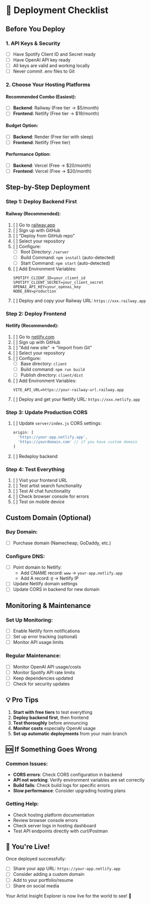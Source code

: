 # 🚀 Deployment Checklist

## Before You Deploy

### 1. API Keys & Security
- [ ] Have Spotify Client ID and Secret ready
- [ ] Have OpenAI API key ready  
- [ ] All keys are valid and working locally
- [ ] Never commit .env files to Git

### 2. Choose Your Hosting Platforms

#### Recommended Combo (Easiest):
- [ ] **Backend**: Railway (Free tier → $5/month)
- [ ] **Frontend**: Netlify (Free tier → $19/month)

#### Budget Option:
- [ ] **Backend**: Render (Free tier with sleep)
- [ ] **Frontend**: Netlify (Free tier)

#### Performance Option:
- [ ] **Backend**: Vercel (Free → $20/month)
- [ ] **Frontend**: Vercel (Free → $20/month)

## Step-by-Step Deployment

### Step 1: Deploy Backend First

#### Railway (Recommended):
1. [ ] Go to [railway.app](https://railway.app)
2. [ ] Sign up with GitHub
3. [ ] "Deploy from GitHub repo"
4. [ ] Select your repository
5. [ ] Configure:
   - [ ] Root Directory: `/server`
   - [ ] Build Command: `npm install` (auto-detected)
   - [ ] Start Command: `npm start` (auto-detected)
6. [ ] Add Environment Variables:
   ```
   SPOTIFY_CLIENT_ID=your_client_id
   SPOTIFY_CLIENT_SECRET=your_client_secret  
   OPENAI_API_KEY=your_openai_key
   NODE_ENV=production
   ```
7. [ ] Deploy and copy your Railway URL: `https://xxx.railway.app`

### Step 2: Deploy Frontend

#### Netlify (Recommended):
1. [ ] Go to [netlify.com](https://netlify.com)
2. [ ] Sign up with GitHub
3. [ ] "Add new site" → "Import from Git"
4. [ ] Select your repository
5. [ ] Configure:
   - [ ] Base directory: `client`
   - [ ] Build command: `npm run build`
   - [ ] Publish directory: `client/dist`
6. [ ] Add Environment Variables:
   ```
   VITE_API_URL=https://your-railway-url.railway.app
   ```
7. [ ] Deploy and get your Netlify URL: `https://xxx.netlify.app`

### Step 3: Update Production CORS

1. [ ] Update `server/index.js` CORS settings:
   ```javascript
   origin: [
     'https://your-app.netlify.app',
     'https://yourdomain.com' // if you have custom domain
   ]
   ```
2. [ ] Redeploy backend

### Step 4: Test Everything

1. [ ] Visit your frontend URL
2. [ ] Test artist search functionality
3. [ ] Test AI chat functionality
4. [ ] Check browser console for errors
5. [ ] Test on mobile device

## Custom Domain (Optional)

### Buy Domain:
- [ ] Purchase domain (Namecheap, GoDaddy, etc.)

### Configure DNS:
- [ ] Point domain to Netlify: 
  - Add CNAME record: `www` → `your-app.netlify.app`
  - Add A record: `@` → Netlify IP
- [ ] Update Netlify domain settings
- [ ] Update CORS in backend for new domain

## Monitoring & Maintenance

### Set Up Monitoring:
- [ ] Enable Netlify form notifications
- [ ] Set up error tracking (optional)
- [ ] Monitor API usage limits

### Regular Maintenance:
- [ ] Monitor OpenAI API usage/costs
- [ ] Monitor Spotify API rate limits
- [ ] Keep dependencies updated
- [ ] Check for security updates

## 💡 Pro Tips

1. **Start with free tiers** to test everything
2. **Deploy backend first**, then frontend
3. **Test thoroughly** before announcing
4. **Monitor costs** especially OpenAI usage
5. **Set up automatic deployments** from your main branch

## 🆘 If Something Goes Wrong

### Common Issues:
- **CORS errors**: Check CORS configuration in backend
- **API not working**: Verify environment variables are set correctly
- **Build fails**: Check build logs for specific errors
- **Slow performance**: Consider upgrading hosting plans

### Getting Help:
- Check hosting platform documentation
- Review browser console errors
- Check server logs in hosting dashboard
- Test API endpoints directly with curl/Postman

## 🎉 You're Live!

Once deployed successfully:
- [ ] Share your app URL: `https://your-app.netlify.app`
- [ ] Consider adding a custom domain
- [ ] Add to your portfolio/resume
- [ ] Share on social media

Your Artist Insight Explorer is now live for the world to see! 🚀
